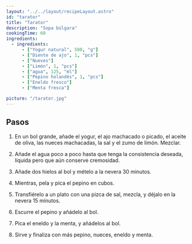 ```yaml
---
layout: "../../layout/recipeLayout.astro"
id: "tarator"
title: "Tarator"
description: "Sopa búlgara"
cookingTime: 60
ingredients:
  - ingredients:
      - ["Yogur natural", 500, "g"]
      - ["Diente de ajo", 1, "pcs"]
      - ["Nueves"]
      - ["Limón", 1, "pcs"]
      - ["agua", 125, "ml"]
      - ["Pepino holandés", 1, "pcs"]
      - ["Eneldo fresco"]
      - ["Menta fresca"]

picture: "/tarator.jpg"
---
```


## Pasos

1. En un bol grande, añade el yogur, el ajo machacado o picado, el aceite de oliva, las nueces machacadas, la sal y el zumo de limón. Mezclar.

2. Añade el agua poco a poco hasta que tenga la consistencia deseada, líquida pero que aún conserve cremosidad.

3. Añade dos hielos al bol y mételo a la nevera 30 minutos.

4. Mientras, pela y pica el pepino en cubos.

5. Transfiérelo a un plato con una pizca de sal, mezcla, y déjalo en la nevera 15 minutos.

6. Escurre el pepino y añádelo al bol.

7. Pica el eneldo y la menta, y añádelos al bol.

8. Sirve y finaliza con más pepino, nueces, eneldo y menta.
